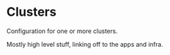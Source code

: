 # Clusters

Configuration for one or more clusters.

Mostly high level stuff, linking off to the apps and infra.
